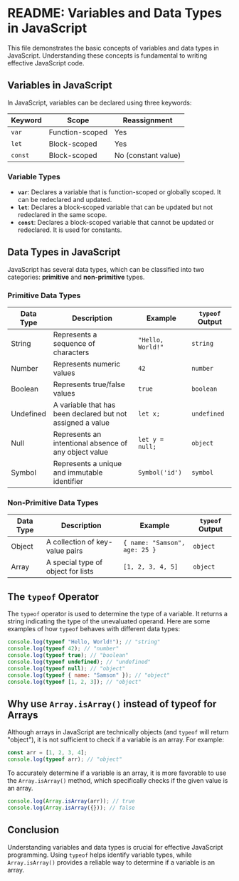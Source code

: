 # README: Variables and Data Types in JavaScript

This file demonstrates the basic concepts of variables and data types in JavaScript. Understanding these concepts is fundamental to writing effective JavaScript code.

## Variables in JavaScript

In JavaScript, variables can be declared using three keywords:

| Keyword | Scope           | Reassignment        |
| ------- | --------------- | ------------------- |
| `var`   | Function-scoped | Yes                 |
| `let`   | Block-scoped    | Yes                 |
| `const` | Block-scoped    | No (constant value) |

### Variable Types

- **`var`**: Declares a variable that is function-scoped or globally scoped. It can be redeclared and updated.
- **`let`**: Declares a block-scoped variable that can be updated but not redeclared in the same scope.
- **`const`**: Declares a block-scoped variable that cannot be updated or redeclared. It is used for constants.

## Data Types in JavaScript

JavaScript has several data types, which can be classified into two categories: **primitive** and **non-primitive** types.

### Primitive Data Types

| Data Type | Description                                                | Example           | `typeof` Output |
| --------- | ---------------------------------------------------------- | ----------------- | --------------- |
| String    | Represents a sequence of characters                        | `"Hello, World!"` | `string`        |
| Number    | Represents numeric values                                  | `42`              | `number`        |
| Boolean   | Represents true/false values                               | `true`            | `boolean`       |
| Undefined | A variable that has been declared but not assigned a value | `let x;`          | `undefined`     |
| Null      | Represents an intentional absence of any object value      | `let y = null;`   | `object`        |
| Symbol    | Represents a unique and immutable identifier               | `Symbol('id')`    | `symbol`        |

### Non-Primitive Data Types

| Data Type | Description                        | Example                       | `typeof` Output |
| --------- | ---------------------------------- | ----------------------------- | --------------- |
| Object    | A collection of key-value pairs    | `{ name: "Samson", age: 25 }` | `object`        |
| Array     | A special type of object for lists | `[1, 2, 3, 4, 5]`             | `object`        |

## The `typeof` Operator

The `typeof` operator is used to determine the type of a variable. It returns a string indicating the type of the unevaluated operand. Here are some examples of how `typeof` behaves with different data types:

```javascript
console.log(typeof "Hello, World!"); // "string"
console.log(typeof 42); // "number"
console.log(typeof true); // "boolean"
console.log(typeof undefined); // "undefined"
console.log(typeof null); // "object"
console.log(typeof { name: "Samson" }); // "object"
console.log(typeof [1, 2, 3]); // "object"
```

## Why use `Array.isArray()` instead of typeof for Arrays

Although arrays in JavaScript are technically objects (and `typeof` will return "object"), it is not sufficient to check if a variable is an array. For example:

```javascript
const arr = [1, 2, 3, 4];
console.log(typeof arr); // "object"
```

To accurately determine if a variable is an array, it is more favorable to use the `Array.isArray()` method, which specifically checks if the given value is an array.

```javascript
console.log(Array.isArray(arr)); // true
console.log(Array.isArray({})); // false
```

## Conclusion

Understanding variables and data types is crucial for effective JavaScript programming. Using `typeof` helps identify variable types, while `Array.isArray()` provides a reliable way to determine if a variable is an array.
